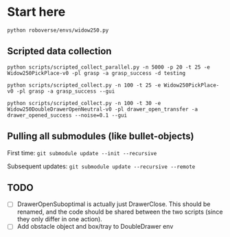 # Start here

`python roboverse/envs/widow250.py`

## Scripted data collection

`python scripts/scripted_collect_parallel.py -n 5000 -p 20 -t 25 -e Widow250PickPlace-v0 -pl grasp -a grasp_success -d testing`

`python scripts/scripted_collect.py -n 100 -t 25 -e Widow250PickPlace-v0 -pl grasp -a grasp_success --gui`

`python scripts/scripted_collect.py -n 100 -t 30 -e Widow250DoubleDrawerOpenNeutral-v0 -pl drawer_open_transfer -a drawer_opened_success --noise=0.1 --gui`

## Pulling all submodules (like bullet-objects)

First time: `git submodule update --init --recursive`

Subsequent updates: `git submodule update --recursive --remote`

## TODO
- [ ] DrawerOpenSuboptimal is actually just DrawerClose. This should be renamed, and the code should be shared between the two scripts (since they only differ in one action).  
- [ ] Add obstacle object and box/tray to DoubleDrawer env